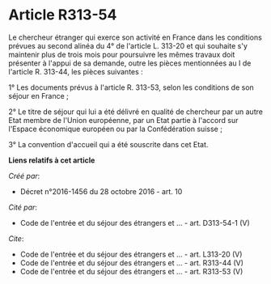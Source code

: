 # Article R313-54

Le chercheur étranger qui exerce son activité en France dans les conditions prévues au second alinéa du 4° de l'article L.
313-20 et qui souhaite s'y maintenir plus de trois mois pour poursuivre les mêmes travaux doit présenter à l'appui de sa
demande, outre les pièces mentionnées au I de l'article R. 313-44, les pièces suivantes : 

1° Les documents prévus à l'article R. 313-53, selon les conditions de son séjour en France ; 

2° Le titre de séjour qui lui a été délivré en qualité de chercheur par un autre Etat membre de l'Union européenne, par un
Etat partie à l'accord sur l'Espace économique européen ou par la Confédération suisse ; 

3° La convention d'accueil qui a été souscrite dans cet Etat.

**Liens relatifs à cet article**

_Créé par_:

  - Décret n°2016-1456 du 28 octobre 2016 - art. 10

_Cité par_:

  - Code de l'entrée et du séjour des étrangers et ... - art. D313-54-1 (V)

_Cite_:

  - Code de l'entrée et du séjour des étrangers et ... - art. L313-20 (V)
  - Code de l'entrée et du séjour des étrangers et ... - art. R313-44 (V)
  - Code de l'entrée et du séjour des étrangers et ... - art. R313-53 (V)
